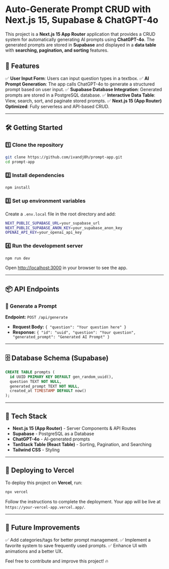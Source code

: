 # Auto-Generate Prompt CRUD with Next.js 15, Supabase & ChatGPT-4o

This project is a **Next.js 15 App Router** application that provides a CRUD system for automatically generating AI prompts using **ChatGPT-4o**. The generated prompts are stored in **Supabase** and displayed in a **data table** with **searching, pagination, and sorting** features.

## 🚀 Features

✅ **User Input Form**: Users can input question types in a textbox.
✅ **AI Prompt Generation**: The app calls ChatGPT-4o to generate a structured prompt based on user input.
✅ **Supabase Database Integration**: Generated prompts are stored in a PostgreSQL database.
✅ **Interactive Data Table**: View, search, sort, and paginate stored prompts.
✅ **Next.js 15 (App Router) Optimized**: Fully serverless and API-based CRUD.

---

## 🛠️ Getting Started

### 1️⃣ Clone the repository

```bash
git clone https://github.com/ivandj0h/prompt-app.git
cd prompt-app
```

### 2️⃣ Install dependencies

```bash
npm install
```

### 3️⃣ Set up environment variables

Create a `.env.local` file in the root directory and add:

```bash
NEXT_PUBLIC_SUPABASE_URL=your_supabase_url
NEXT_PUBLIC_SUPABASE_ANON_KEY=your_supabase_anon_key
OPENAI_API_KEY=your_openai_api_key
```

### 4️⃣ Run the development server

```bash
npm run dev
```

Open [http://localhost:3000](http://localhost:3000) in your browser to see the app.

---

## 📦 API Endpoints

### 🔹 Generate a Prompt

**Endpoint:** `POST /api/generate`

- **Request Body:** `{ "question": "Your question here" }`
- **Response:** `{ "id": "uuid", "question": "Your question", "generated_prompt": "Generated AI Prompt" }`

---

## 🗄️ Database Schema (Supabase)

```sql
CREATE TABLE prompts (
  id UUID PRIMARY KEY DEFAULT gen_random_uuid(),
  question TEXT NOT NULL,
  generated_prompt TEXT NOT NULL,
  created_at TIMESTAMP DEFAULT now()
);
```

---

## 🎨 Tech Stack

- **Next.js 15 (App Router)** - Server Components & API Routes
- **Supabase** - PostgreSQL as a Database
- **ChatGPT-4o** - AI-generated prompts
- **TanStack Table (React Table)** - Sorting, Pagination, and Searching
- **Tailwind CSS** - Styling

---

## 🚀 Deploying to Vercel

To deploy this project on **Vercel**, run:

```bash
npx vercel
```

Follow the instructions to complete the deployment. Your app will be live at `https://your-vercel-app.vercel.app/`.

---

## 🎯 Future Improvements

✅ Add categories/tags for better prompt management.
✅ Implement a favorite system to save frequently used prompts.
✅ Enhance UI with animations and a better UX.

Feel free to contribute and improve this project! 🔥
